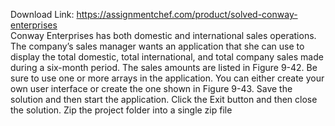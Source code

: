Download Link: https://assignmentchef.com/product/solved-conway-enterprises
<br>
Conway Enterprises has both domestic and international sales operations. The company’s sales manager wants an application that she can use to display the total domestic, total international, and total company sales made during a six-month period. The sales amounts are listed in Figure 9-42. Be sure to use one or more arrays in the application. You can either create your own user interface or create the one shown in Figure 9-43. Save the solution and then start the application. Click the Exit button and then close the solution. Zip the project folder into a single zip file